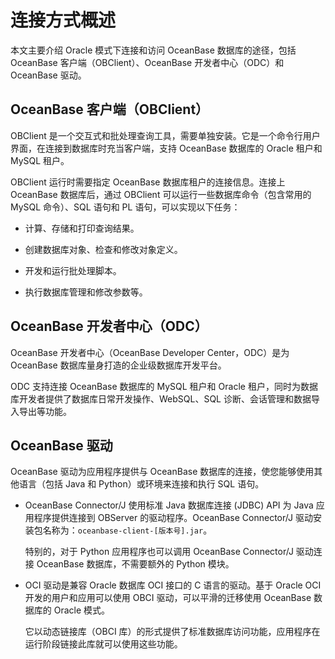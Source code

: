 # 连接方式概述

本文主要介绍 Oracle 模式下连接和访问 OceanBase 数据库的途径，包括 OceanBase 客户端（OBClient）、OceanBase 开发者中心（ODC）和 OceanBase 驱动。

## OceanBase 客户端（OBClient）

OBClient 是一个交互式和批处理查询工具，需要单独安装。它是一个命令行用户界面，在连接到数据库时充当客户端，支持 OceanBase 数据库的 Oracle 租户和 MySQL 租户。

OBClient 运行时需要指定 OceanBase 数据库租户的连接信息。连接上 OceanBase 数据库后，通过 OBClient 可以运行一些数据库命令（包含常用的 MySQL 命令）、SQL 语句和 PL 语句，可以实现以下任务：

* 计算、存储和打印查询结果。

* 创建数据库对象、检查和修改对象定义。

* 开发和运行批处理脚本。

* 执行数据库管理和修改参数等。

## OceanBase 开发者中心（ODC）

OceanBase 开发者中心（OceanBase Developer Center，ODC）是为 OceanBase 数据库量身打造的企业级数据库开发平台。

ODC 支持连接 OceanBase 数据库的 MySQL 租户和 Oracle 租户，同时为数据库开发者提供了数据库日常开发操作、WebSQL、SQL 诊断、会话管理和数据导入导出等功能。

## OceanBase 驱动

OceanBase 驱动为应用程序提供与 OceanBase 数据库的连接，使您能够使用其他语言（包括 Java 和 Python）或环境来连接和执行 SQL 语句。

* OceanBase Connector/J 使用标准 Java 数据库连接 (JDBC) API 为 Java 应用程序提供连接到 OBServer 的驱动程序。OceanBase Connector/J 驱动安装包名称为：`oceanbase-client-[版本号].jar`。

  特别的，对于 Python 应用程序也可以调用 OceanBase Connector/J 驱动连接 OceanBase 数据库，不需要额外的 Python 模块。
  
* OCI 驱动是兼容 Oracle 数据库 OCI 接口的 C 语言的驱动。基于 Oracle OCI 开发的用户和应用可以使用 OBCI 驱动，可以平滑的迁移使用 OceanBase 数据库的 Oracle 模式。

  它以动态链接库（OBCI 库）的形式提供了标准数据库访问功能，应用程序在运行阶段链接此库就可以使用这些功能。
  